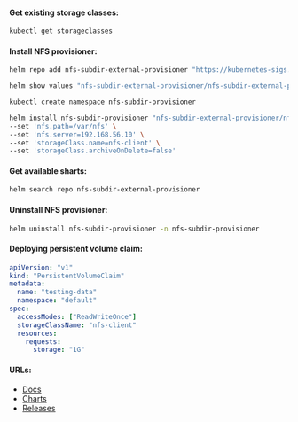 #### Get existing storage classes:
```bash
kubectl get storageclasses
```

#### Install NFS provisioner:
```bash
helm repo add nfs-subdir-external-provisioner "https://kubernetes-sigs.github.io/nfs-subdir-external-provisioner" && helm repo update
```
```bash
helm show values "nfs-subdir-external-provisioner/nfs-subdir-external-provisioner" > default-values.yml
```
```bash
kubectl create namespace nfs-subdir-provisioner
```
```bash
helm install nfs-subdir-provisioner "nfs-subdir-external-provisioner/nfs-subdir-external-provisioner" -n nfs-subdir-provisioner \
--set 'nfs.path=/var/nfs' \
--set 'nfs.server=192.168.56.10' \
--set 'storageClass.name=nfs-client' \
--set 'storageClass.archiveOnDelete=false'
```

#### Get available sharts:
```bash
helm search repo nfs-subdir-external-provisioner
```

#### Uninstall NFS provisioner:
```bash
helm uninstall nfs-subdir-provisioner -n nfs-subdir-provisioner
```

#### Deploying persistent volume claim:
```yaml
apiVersion: "v1"
kind: "PersistentVolumeClaim"
metadata:
  name: "testing-data"
  namespace: "default"
spec:
  accessModes: ["ReadWriteOnce"]
  storageClassName: "nfs-client"
  resources:
    requests:
      storage: "1G"
```

#### URLs:
- [Docs](https://github.com/kubernetes-sigs/nfs-subdir-external-provisioner/blob/master/README.md)
- [Charts](https://github.com/kubernetes-sigs/nfs-subdir-external-provisioner/blob/master/charts/nfs-subdir-external-provisioner/README.md)
- [Releases](https://github.com/kubernetes-sigs/nfs-subdir-external-provisioner/releases)
